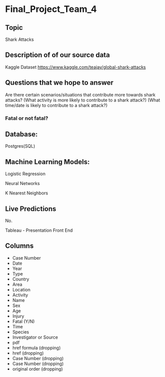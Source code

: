 # Final_Project_Team_4

## Topic 
Shark Attacks 

## Description of of our source data 
Kaggle Dataset
https://www.kaggle.com/teajay/global-shark-attacks

## Questions that we hope to answer
Are there certain scenarios/situations that contribute more towards shark attacks?
(What activity is more likely to contribute to a shark attack?)
(What time/date is likely to contribute to a shark attack?)
### Fatal or not fatal?

## Database: 
Postgres(SQL)

## Machine Learning Models:
Logistic Regression

Neural Networks 

K Nearest Neighbors 


## Live Predictions
No.

Tableau - Presentation Front End

## Columns
- Case Number
- Date
- Year
- Type
- Country
- Area
- Location
- Activity
- Name
- Sex 
- Age
- Injury
- Fatal (Y/N)
- Time
- Species 
- Investigator or Source
- pdf
- href formula (dropping)
- href (dropping)
- Case Number (dropping)
- Case Number (dropping)
- original order (dropping)
